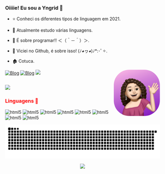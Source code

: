 ### Oiiiie! Eu sou a Yngrid 👋


  - ⭐ Conheci os diferentes tipos de linguagem em 2021.
  - 🔭 Atualmente estudo várias linguagens.
  - 💬 É sobre programar!! ＜（＾－＾）＞.
  - 🖤 Viciei no Github, é sobre isso! (ﾉ◕ヮ◕)ﾉ*:･ﾟ✧.
  - 🏚 Cotuca.

    <img align="right" alt="vivi-pic" height="150" style="border-radius:50px;" src="MemojiXvitoria.png">
    
    
  [![Blog](https://img.shields.io/badge/Instagram-E4405F?style=for-the-badge&logo=instagram&logoColor=white)](https://www.instagram.com/yngridbaeta/)
  [![Blog](https://img.shields.io/badge/Twitter-1DA1F2?style=for-the-badge&logo=twitter&logoColor=white)](https://twitter.com/yngridbaeta)
  <a href = "mailto:baetayngrid@gmail.com"><img src="https://img.shields.io/badge/-Gmail-%23333?style=for-the-badge&logo=gmail&logoColor=white" target="_blank"></a>
  ##
  
  <div>
  <img height="180em" src="https://github-readme-stats.vercel.app/api/top-langs/?username=xvitoria&layout=compact&langs_count=7&theme=dracula"/>
</div>

  <div style="display: inline_block">
  <h3 style="color:red;">Linguagens 🚀</h3>
  <img align="center" alt="html5" src="https://img.shields.io/badge/C%23-239120?style=for-the-badge&logo=c-sharp&logoColor=white"/> 
  <img align="center" alt="html5" src="https://img.shields.io/badge/Java-ED8B00?style=for-the-badge&logo=java&logoColor=white"/>
  <img align="center" alt="html5" src="https://img.shields.io/badge/HTML-239120?style=for-the-badge&logo=html5&logoColor=white"/>
  <img align="center" alt="html5" src="https://img.shields.io/badge/JavaScript-F7DF1E?style=for-the-badge&logo=javascript&logoColor=black"/>
  <img align="center" alt="html5" src="https://img.shields.io/badge/C%2B%2B-00599C?style=for-the-badge&logo=c%2B%2B&logoColor=white"/>
  <img align="center" alt="html5" src="https://img.shields.io/badge/Bootstrap-563D7C?style=for-the-badge&logo=bootstrap&logoColor=white"/>
  <img align="center" alt="html5" src="https://img.shields.io/badge/CSS-239120?&style=for-the-badge&logo=css3&logoColor=white"/>
  <img align="center" alt="html5" src="https://img.shields.io/badge/MySQL-00000F?style=for-the-badge&logo=mysql&logoColor=white"/>
  
   ![Snake animation](https://github.com/xvitoria/xvitoria/blob/output/github-contribution-grid-snake.svg)
  <p align="center">   <img alingn="center" src="https://profile-counter.glitch.me/xvitoria/count.svg" /></p>
 
</div>
